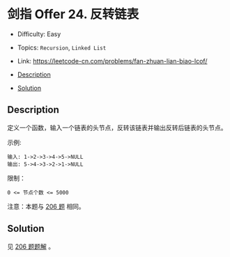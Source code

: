 <!-- omit in toc -->
# 剑指 Offer 24.  反转链表

- Difficulty: Easy
- Topics: `Recursion`, `Linked List`
- Link: https://leetcode-cn.com/problems/fan-zhuan-lian-biao-lcof/

- [Description](#description)
- [Solution](#solution)

## Description


定义一个函数，输入一个链表的头节点，反转该链表并输出反转后链表的头节点。


示例:
```
输入: 1->2->3->4->5->NULL
输出: 5->4->3->2->1->NULL
```

限制：
```
0 <= 节点个数 <= 5000
```

注意：本题与 [206 题](./206.%20Reversed%20Linked%20List%20反转链表.md) 相同。

## Solution

见 [206 题题解](./206.%20Reversed%20Linked%20List%20反转链表.md#Solution) 。

